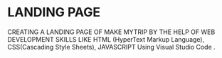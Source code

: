 # LANDING PAGE 
CREATING A LANDING PAGE OF MAKE MYTRIP BY THE HELP OF WEB DEVELOPMENT SKILLS LIKE HTML (HyperText Markup Language), CSS(Cascading Style Sheets), JAVASCRIPT Using Visual Studio Code .
